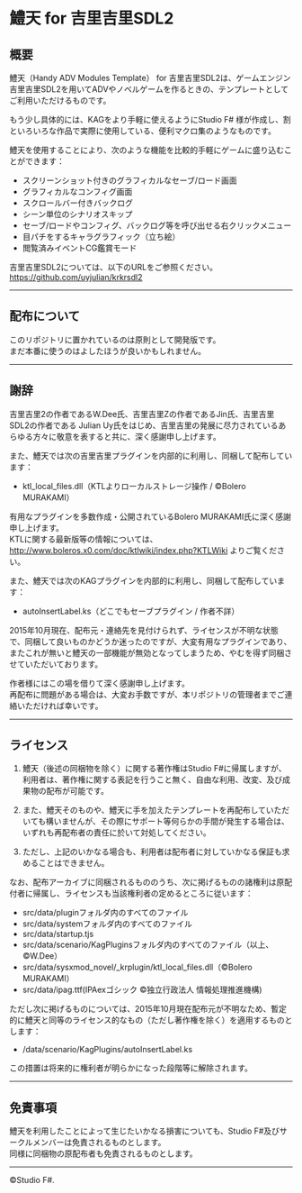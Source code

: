 # 鱧天 for 吉里吉里SDL2

## 概要

鱧天（Handy ADV Modules Template） for 吉里吉里SDL2は、ゲームエンジン吉里吉里SDL2を用いてADVやノベルゲームを作るときの、テンプレートとしてご利用いただけるものです。

もう少し具体的には、KAGをより手軽に使えるようにStudio F# 様が作成し、割といろいろな作品で実際に使用している、便利マクロ集のようなものです。

鱧天を使用することにより、次のような機能を比較的手軽にゲームに盛り込むことができます：

* スクリーンショット付きのグラフィカルなセーブ/ロード画面
* グラフィカルなコンフィグ画面
* スクロールバー付きバックログ
* シーン単位のシナリオスキップ
* セーブ/ロードやコンフィグ、バックログ等を呼び出せる右クリックメニュー
* 目パチをするキャラグラフィック（立ち絵）
* 閲覧済みイベントCG鑑賞モード

吉里吉里SDL2については、以下のURLをご参照ください。
https://github.com/uyjulian/krkrsdl2

***

## 配布について

このリポジトリに置かれているのは原則として開発版です。<br>
まだ本番に使うのはよしたほうが良いかもしれません。

***

## 謝辞

吉里吉里2の作者であるW.Dee氏、吉里吉里Zの作者であるJin氏、吉里吉里SDL2の作者である
Julian Uy氏をはじめ、吉里吉里の発展に尽力されているあらゆる方々に敬意を表すると共に、深く感謝申し上げます。<br>

また、鱧天では次の吉里吉里プラグインを内部的に利用し、同梱して配布しています：

* ktl_local_files.dll（KTLよりローカルストレージ操作 / &copy;Bolero MURAKAMI）

有用なプラグインを多数作成・公開されているBolero MURAKAMI氏に深く感謝申し上げます。<br>
KTLに関する最新版等の情報については、 http://www.boleros.x0.com/doc/ktlwiki/index.php?KTLWiki よりご覧ください。

また、鱧天では次のKAGプラグインを内部的に利用し、同梱して配布しています：

* autoInsertLabel.ks（どこでもセーブプラグイン / 作者不詳）

2015年10月現在、配布元・連絡先を見付けられず、ライセンスが不明な状態で、同梱して良いものかどうか迷ったのですが、大変有用なプラグインであり、またこれが無いと鱧天の一部機能が無効となってしまうため、やむを得ず同梱させていただいております。

作者様にはこの場を借りて深く感謝申し上げます。<br>
再配布に問題がある場合は、大変お手数ですが、本リポジトリの管理者までご連絡いただければ幸いです。 

***

## ライセンス

1. 鱧天（後述の同梱物を除く）に関する著作権はStudio F#に帰属しますが、利用者は、著作権に関する表記を行うこと無く、自由な利用、改変、及び成果物の配布が可能です。

2. また、鱧天そのものや、鱧天に手を加えたテンプレートを再配布していただいても構いませんが、その際にサポート等何らかの手間が発生する場合は、いずれも再配布者の責任に於いて対処してください。

3. ただし、上記のいかなる場合も、利用者は配布者に対していかなる保証も求めることはできません。

なお、配布アーカイブに同梱されるもののうち、次に掲げるものの諸権利は原配付者に帰属し、ライセンスも当該権利者の定めるところに従います：

* src/data/pluginフォルダ内のすべてのファイル
* src/data/systemフォルダ内のすべてのファイル
* src/data/startup.tjs
* src/data/scenario/KagPluginsフォルダ内のすべてのファイル（以上、&copy;W.Dee）
* src/data/sysxmod_novel/_krplugin/ktl_local_files.dll（&copy;Bolero MURAKAMI）
* src/data/ipag.ttf(IPAexゴシック &copy;独立行政法人 情報処理推進機構)

ただし次に掲げるものについては、2015年10月現在配布元が不明なため、暫定的に鱧天と同等のライセンス的なもの（ただし著作権を除く）を適用するものとします：

* /data/scenario/KagPlugins/autoInsertLabel.ks

この措置は将来的に権利者が明らかになった段階等に解除されます。

***

## 免責事項

鱧天を利用したことによって生じたいかなる損害についても、Studio F#及びサークルメンバーは免責されるものとします。<br>
同様に同梱物の原配布者も免責されるものとします。

***

&copy;Studio F#.